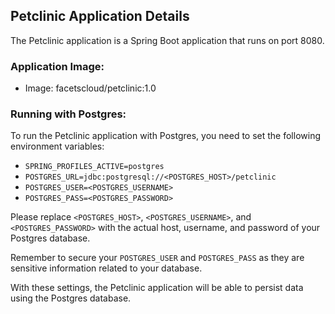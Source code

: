 ## Petclinic Application Details

The Petclinic application is a Spring Boot application that runs on port 8080.

### Application Image:

- Image: facetscloud/petclinic:1.0

### Running with Postgres:

To run the Petclinic application with Postgres, you need to set the following environment variables:

- `SPRING_PROFILES_ACTIVE=postgres`
- `POSTGRES_URL=jdbc:postgresql://<POSTGRES_HOST>/petclinic`
- `POSTGRES_USER=<POSTGRES_USERNAME>`
- `POSTGRES_PASS=<POSTGRES_PASSWORD>`

Please replace `<POSTGRES_HOST>`, `<POSTGRES_USERNAME>`, and `<POSTGRES_PASSWORD>` with the actual host, username, and password of your Postgres database.

Remember to secure your `POSTGRES_USER` and `POSTGRES_PASS` as they are sensitive information related to your database.

With these settings, the Petclinic application will be able to persist data using the Postgres database.
